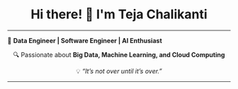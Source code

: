 <h1 align="center">Hi there! 👋 I'm Teja Chalikanti</h1>

---

<p align="left">
🚀 <strong>Data Engineer | Software Engineer | AI Enthusiast</strong>
</p>

<p align="center">
🔍 Passionate about <strong>Big Data, Machine Learning, and Cloud Computing</strong>
</p>

<p align="center">
💡 <i>“It’s not over until it’s over.”</i>
</p>

---

